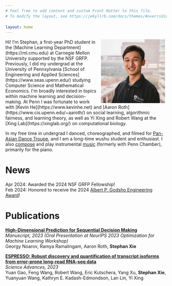 ```yaml
---
# Feel free to add content and custom Front Matter to this file.
# To modify the layout, see https://jekyllrb.com/docs/themes/#overriding-theme-defaults

layout: home
---
```

<img align="right" src="./resources/Stephan-500x500.jpg" width=200 height=200 style="margin:0px 5px">  
Hi! I’m Stephan, a first-year PhD student in the [Machine Learning Department](https://ml.cmu.edu) at Carnegie Mellon University supported by the NSF GRFP. Previously, I did my undergrad at the University of Pennsylvania [School of Engineering and Applied Sciences](https://www.seas.upenn.edu/) studying Computer Science and Mathematical Economics. I'm broadly interested in topics within machine learning and decision-making. At Penn I was fortunate to work with [Kevin He](https://www.kevinhe.net) and [Aaron Roth](https://www.cis.upenn.edu/~aaroth/) on social learning, algorithmic fairness, and learning theory, as well as Yi Xing and Robert Wang at the [Xing Lab](https://xinglab.org/) on computational biology.

In my free time in undergrad I danced, choreographed, and filmed for [Pan-Asian Dance Troupe](https://www.youtube.com/@PanAsianDanceTroupe/videos), and I am a long-time wushu student and enthusiast. I also [compose](https://docs.google.com/document/d/1Aft9ovrLo3vAb2Gn_iI3C46F12tuQqtRGGP0ZZS4SHM/edit?usp=sharing) and play instrumental [music](https://www.youtube.com/playlist?list=PLL7ewZWw3-y07CWUQkstSa4rG5a3kQgFT) (formerly with Penn Chamber), primarily for the piano. 


# News
Apr 2024: Awarded the 2024 NSF GRFP Fellowship! \
Feb 2024: Honored to receive the 2024 [Albert P. Godsho Engineering Award](https://www.cis.upenn.edu/news/awards/)!


# Publications

[**High-Dimensional Prediction for Sequential Decision Making**](https://arxiv.org/abs/2310.17651)\
_Manuscript, 2023 (Oral Presentation at NeurIPS 2023 Optimization for Machine Learning Workshop)_\
Georgy Noarov, Ramya Ramalingam, Aaron Roth, **Stephan Xie**

[**ESPRESSO: Robust discovery and quantification of transcript isoforms from error-prone long-read RNA-seq data**](https://www.science.org/doi/10.1126/sciadv.abq5072)  
_Science Advances, 2023_  
Yuan Gao, Feng Wang, Robert Wang, Eric Kutschera, Yang Xu, **Stephan Xie**, Yuanyuan Wang, Kathryn E. Kadash-Edmondson, Lan Lin, Yi Xing


